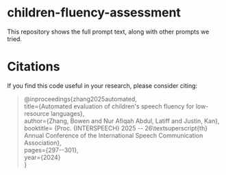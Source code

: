 # children-fluency-assessment
This repository shows the full prompt text, along with other prompts we tried. 

# Citations
If you find this code useful in your research, please consider citing:

> @inproceedings{zhang2025automated,  
>   title={Automated evaluation of children's speech fluency for low-resource languages},  
>   author={Zhang, Bowen and Nur Afiqah Abdul, Latiff and Justin, Kan},  
>   booktitle= {Proc. {INTERSPEECH} 2025 -- 26\textsuperscript{th} Annual Conference of the International Speech Communication Association},  
>   pages={297--301},  
>   year={2024}  
> }
